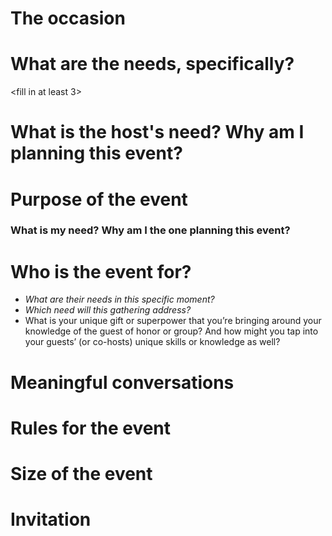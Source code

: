 # The occasion

# What are the needs, specifically?
<fill in at least 3>
# What is the host's need? Why am I planning this event?

# Purpose of the event

### What is my need? Why am I the one planning this event?

# Who is the event for?
- *What are their needs in this specific moment?*
- *Which need will this gathering address?*
- What is your unique gift or superpower that you’re bringing around your knowledge of the guest of honor or group? And how might you tap into your guests’ (or co-hosts) unique skills or knowledge as well?
# Meaningful conversations

# Rules for the event

# Size of the event

# Invitation
